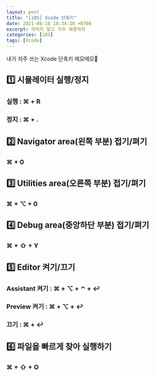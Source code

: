 ```yaml
---
layout: post
title: "[iOS] Xcode 단축키"
date: 2021-08-10 18:34:10 +0700
excerpt: 까먹지 말고 자주 애용하자
categories: [iOS]
tags: [Xcode]
---
```


내가 자주 쓰는 Xcode 단축키 메모메모📝

## 1️⃣ 시뮬레이터 실행/정지

### 실행 : ⌘ + R

### 정지 : ⌘ +  .

## 2️⃣ Navigator area(왼쪽 부분) 접기/펴기

### ⌘ + 0

## 3️⃣ Utilities area(오른쪽 부분) 접기/펴기

### ⌘ + ⌥ + 0

## 4️⃣ Debug area(중앙하단 부분) 접기/펴기

### ⌘ + ⇧ + Y

## 5️⃣ Editor 켜기/끄기

### Assistant 켜기 : ⌘ + ⌥ + ⌃ + ↩︎

### Preview 켜기 : ⌘ + ⌥ + ↩︎

### 끄기 : ⌘ + ↩︎

## 6️⃣ 파일을 빠르게 찾아 실행하기

### ⌘ + ⇧ + O